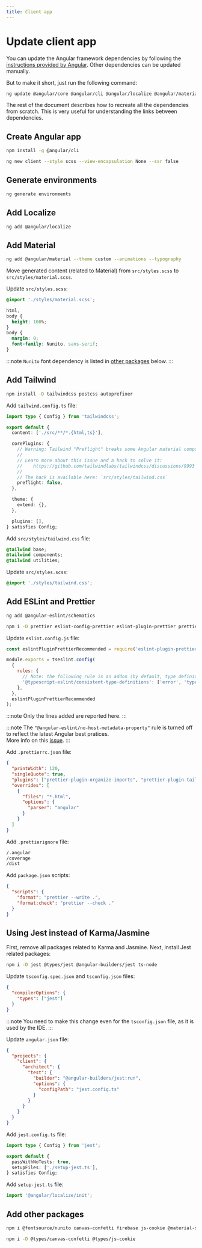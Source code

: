 ```yaml
---
title: Client app
---
```


# Update client app

You can update the Angular framework dependencies by following the [instructions provided by Angular](https://angular.dev/update).
Other dependencies can be updated manually.

But to make it short, just run the following command:

```bash
ng update @angular/core @angular/cli @angular/localize @angular/material
```

The rest of the document describes how to recreate all the dependencies from scratch.
This is very useful for understanding the links between dependencies.

## Create Angular app

```bash
npm install -g @angular/cli

ng new client --style scss --view-encapsulation None --ssr false
```

## Generate environments

```bash
ng generate environments
```

## Add Localize

```bash
ng add @angular/localize
```

## Add Material

```bash
ng add @angular/material --theme custom --animations --typography
```

Move generated content (related to Material) from `src/styles.scss` to `src/styles/material.scss`.

Update `src/styles.scss`:

```scss
@import './styles/material.scss';

html,
body {
  height: 100%;
}
body {
  margin: 0;
  font-family: Nunito, sans-serif;
}
```

:::note
`Nunito` font dependency is listed in [other packages](#add-other-packages) below.
:::

## Add Tailwind

```bash
npm install -D tailwindcss postcss autoprefixer
```

Add `tailwind.config.ts` file:

```ts
import type { Config } from 'tailwindcss';

export default {
  content: ['./src/**/*.{html,ts}'],

  corePlugins: {
    // Warning: Tailwind "Preflight" breaks some Angular material components
    //
    // Learn more about this issue and a hack to solve it:
    //    https://github.com/tailwindlabs/tailwindcss/discussions/9993
    //
    // The hack is available here: `src/styles/tailwind.css`
    preflight: false,
  },

  theme: {
    extend: {},
  },

  plugins: [],
} satisfies Config;
```

Add `src/styles/tailwind.css` file:

```css
@tailwind base;
@tailwind components;
@tailwind utilities;
```

Update `src/styles.scss`:

```scss
@import './styles/tailwind.css';
```

## Add ESLint and Prettier

```bash
ng add @angular-eslint/schematics

npm i -D prettier eslint-config-prettier eslint-plugin-prettier prettier-plugin-organize-imports prettier-plugin-tailwindcss
```

Update `eslint.config.js` file:

```js
const eslintPluginPrettierRecommended = require('eslint-plugin-prettier/recommended');

module.exports = tseslint.config(
  {
    rules: {
      // Note: the following rule is an addon (by default, type definitions use `interface`, but we prefer to use `type`)
      '@typescript-eslint/consistent-type-definitions': ['error', 'type'],
    },
  },
  eslintPluginPrettierRecommended
);
```

:::note
Only the lines added are reported here.
:::

:::note
The `"@angular-eslint/no-host-metadata-property"` rule is turned off to reflect the latest Angular best pratices.<br />
More info on this [issue](https://github.com/angular/angular/issues/54284).
:::

Add `.prettierrc.json` file:

```json
{
  "printWidth": 120,
  "singleQuote": true,
  "plugins": ["prettier-plugin-organize-imports", "prettier-plugin-tailwindcss"],
  "overrides": [
    {
      "files": "*.html",
      "options": {
        "parser": "angular"
      }
    }
  ]
}
```

Add `.prettierignore` file:

```txt
/.angular
/coverage
/dist
```

Add `package.json` scripts:

```json
{
  "scripts": {
    "format": "prettier --write .",
    "format:check": "prettier --check ."
  }
}
```

## Using Jest instead of Karma/Jasmine

First, remove all packages related to Karma and Jasmine. Next, install Jest related packages:

```bash
npm i -D jest @types/jest @angular-builders/jest ts-node
```

Update `tsconfig.spec.json` and `tsconfig.json` files:

```json
{
  "compilerOptions": {
    "types": ["jest"]
  }
}
```

:::note
You need to make this change even for the `tsconfig.json` file, as it is used by the IDE.
:::

Update `angular.json` file:

```json
{
  "projects": {
    "client": {
      "architect": {
        "test": {
          "builder": "@angular-builders/jest:run",
          "options": {
            "configPath": "jest.config.ts"
          }
        }
      }
    }
  }
}
```

Add `jest.config.ts` file:

```ts
import type { Config } from 'jest';

export default {
  passWithNoTests: true,
  setupFiles: ['./setup-jest.ts'],
} satisfies Config;
```

Add `setup-jest.ts` file:

```ts
import '@angular/localize/init';
```

## Add other packages

```bash
npm i @fontsource/nunito canvas-confetti firebase js-cookie @material-symbols/font-600

npm i -D @types/canvas-confetti @types/js-cookie
```
